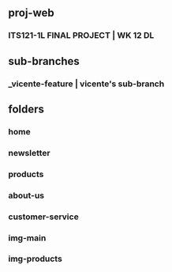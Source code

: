 ## proj-web
  ### ITS121-1L FINAL PROJECT | WK 12 DL

## sub-branches
  ### _vicente-feature | vicente's sub-branch

## folders
  ### home
  ### newsletter
  ### products
  ### about-us
  ### customer-service

  ### img-main
  ### img-products
  ### 